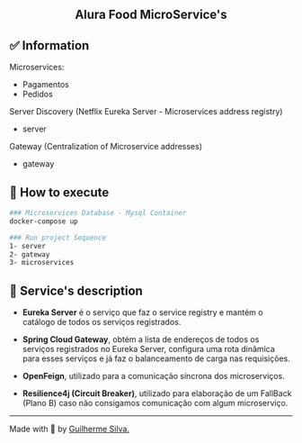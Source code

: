 <h2 align="center"><b>Alura Food MicroService's</b></h2>

## ✅ Information
Microservices:
- Pagamentos 
- Pedidos 

Server Discovery (Netflix Eureka Server - Microservices address registry)
- server

Gateway (Centralization of Microservice addresses)
- gateway 

## 🔶 How to execute
```bash
### Microservices Database - Mysql Container
docker-compose up

### Run project Sequence
1- server
2- gateway
3- microservices
```

## 🔶 Service's description
 - <b>Eureka Server</b> é o serviço que faz o service registry e mantém o catálogo de todos os serviços registrados.
 
 - <b>Spring Cloud Gateway</b>, obtém a lista de endereços de todos os serviços registrados no Eureka Server, configura uma rota dinâmica para esses serviços e já faz o balanceamento de carga nas requisições.

 - <b>OpenFeign</b>, utilizado para a comunicação síncrona dos microserviços.

 - <b>Resilience4j (Circuit Breaker)</b>, utilizado para elaboração de um FallBack (Plano B) caso não consigamos comunicação com algum microserviço.
---

Made with 💟 by [Guilherme Silva.](https://github.com/guilhermehenrysilva) 
